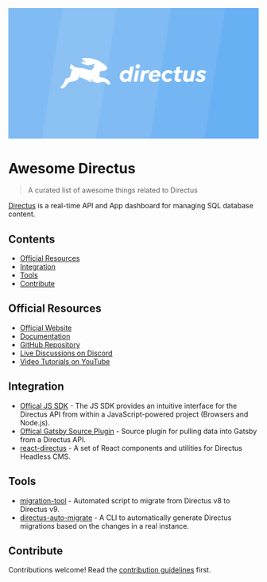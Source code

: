 ![Directus Logo](media/directus.png)

# Awesome Directus

> A curated list of awesome things related to Directus

[Directus](https://directus.io/) is a real-time API and App dashboard for managing SQL database content.

## Contents

- [Official Resources](#official-resources)
- [Integration](#integration)
- [Tools](#tools)
- [Contribute](#contribute)

## Official Resources

- [Official Website](https://directus.io/)
- [Documentation](https://docs.directus.io/getting-started/introduction/)
- [GitHub Repository](https://github.com/directus/directus)
- [Live Discussions on Discord](https://directus.chat/)
- [Video Tutorials on YouTube](https://www.youtube.com/c/DirectusVideos/featured)


## Integration

- [Offical JS SDK](https://www.npmjs.com/package/@directus/sdk) - The JS SDK provides an intuitive interface for the Directus API from within a JavaScript-powered project (Browsers and Node.js).
- [Offical Gatsby Source Plugin](https://www.npmjs.com/package/@directus/gatsby-source-directus) - Source plugin for pulling data into Gatsby from a Directus API.
- [react-directus](https://github.com/gremo/react-directus) - A set of React components and utilities for Directus Headless CMS.


## Tools

- [migration-tool](https://github.com/directus-community/migration-tool) - Automated script to migrate from Directus v8 to Directus v9.
- [directus-auto-migrate](https://github.com/dstoyanoff/directus-auto-migrate) - A CLI to automatically generate Directus migrations based on the changes in a real instance.

## Contribute

Contributions welcome! Read the [contribution guidelines](contributing.md) first.
